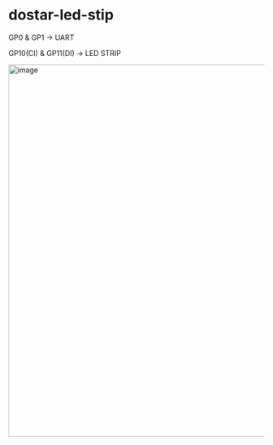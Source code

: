 # dostar-led-stip

GP0 & GP1 -> UART

GP10(CI) & GP11(DI) -> LED STRIP

<img width="800" height="733" alt="image" src="https://github.com/user-attachments/assets/37f4be2a-cb6b-42c9-9305-006b24367914" />
